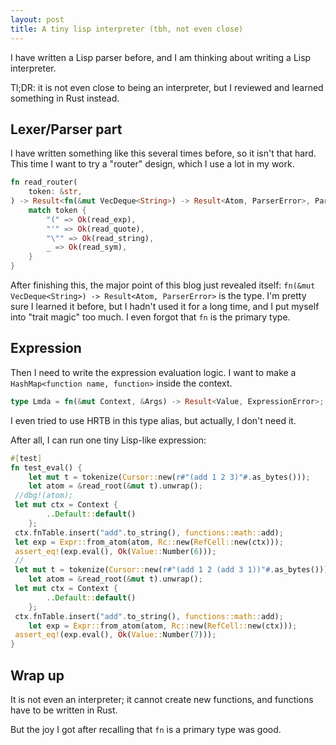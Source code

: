 ```yaml
---
layout: post
title: A tiny lisp interpreter (tbh, not even close)
---
```


I have written a Lisp parser before, and I am thinking about writing a Lisp interpreter.

Tl;DR: it is not even close to being an interpreter, but I reviewed and learned something in Rust instead.

## Lexer/Parser part ##

I have written something like this several times before, so it isn't that hard. This time I want to try a "router" design, which I use a lot in my work.

```rust
fn read_router(
    token: &str,
) -> Result<fn(&mut VecDeque<String>) -> Result<Atom, ParserError>, ParserError> {
    match token {
        "(" => Ok(read_exp),
        "'" => Ok(read_quote),
        "\"" => Ok(read_string),
        _ => Ok(read_sym),
    }
}
```

After finishing this, the major point of this blog just revealed itself: `fn(&mut VecDeque<String>) -> Result<Atom, ParserError>` is the type. I'm pretty sure I learned it before, but I hadn't used it for a long time, and I put myself into "trait magic" too much. I even forgot that `fn` is the primary type.

## Expression ##

Then I need to write the expression evaluation logic. I want to make a `HashMap<function name, function>` inside the context.

```rust
type Lmda = fn(&mut Context, &Args) -> Result<Value, ExpressionError>;
```

I even tried to use HRTB in this type alias, but actually, I don't need it.

After all, I can run one tiny Lisp-like expression:

```rust
#[test]
fn test_eval() {
    let mut t = tokenize(Cursor::new(r#"(add 1 2 3)"#.as_bytes()));
    let atom = &read_root(&mut t).unwrap();
 //dbg!(atom);
 let mut ctx = Context {
        ..Default::default()
    };
 ctx.fnTable.insert("add".to_string(), functions::math::add);
 let exp = Expr::from_atom(atom, Rc::new(RefCell::new(ctx)));
 assert_eq!(exp.eval(), Ok(Value::Number(6)));
 //
 let mut t = tokenize(Cursor::new(r#"(add 1 2 (add 3 1))"#.as_bytes()));
    let atom = &read_root(&mut t).unwrap();
 let mut ctx = Context {
        ..Default::default()
    };
 ctx.fnTable.insert("add".to_string(), functions::math::add);
    let exp = Expr::from_atom(atom, Rc::new(RefCell::new(ctx)));
 assert_eq!(exp.eval(), Ok(Value::Number(7)));
}
```

## Wrap up ##

It is not even an interpreter; it cannot create new functions, and functions have to be written in Rust.

But the joy I got after recalling that `fn` is a primary type was good.
